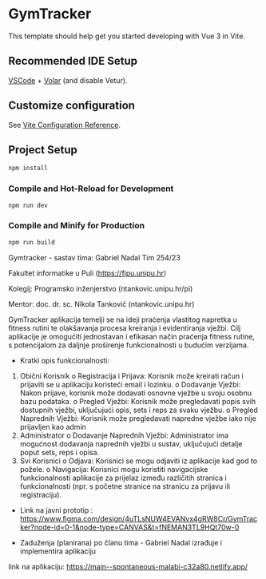 # GymTracker

This template should help get you started developing with Vue 3 in Vite.

## Recommended IDE Setup

[VSCode](https://code.visualstudio.com/) + [Volar](https://marketplace.visualstudio.com/items?itemName=Vue.volar) (and disable Vetur).

## Customize configuration

See [Vite Configuration Reference](https://vitejs.dev/config/).

## Project Setup

```sh
npm install
```

### Compile and Hot-Reload for Development

```sh
npm run dev
```

### Compile and Minify for Production

```sh
npm run build
```



Gymtracker - sastav tima: Gabriel Nadal Tim 254/23

Fakultet informatike u Puli (https://fipu.unipu.hr)

Kolegij: Programsko inženjerstvo (ntankovic.unipu.hr/pi)

Mentor: doc. dr. sc. Nikola Tanković (ntankovic.unipu.hr)

GymTracker aplikacija temelji se na ideji praćenja vlastitog napretka u fitness rutini te olakšavanja procesa kreiranja i evidentiranja vježbi.
Cilj aplikacije je omogućiti jednostavan i efikasan način praćenja fitness rutine, s potencijalom za daljnje proširenje funkcionalnosti u budućim verzijama.  

- Kratki opis funkcionalnosti:

1. Obični Korisnik
o Registracija i Prijava: Korisnik može kreirati račun i prijaviti se u aplikaciju 
koristeći email i lozinku. 
o Dodavanje Vježbi: Nakon prijave, korisnik može dodavati osnovne vježbe u 
svoju osobnu bazu podataka. 
o Pregled Vježbi: Korisnik može pregledavati popis svih dostupnih vježbi, 
uključujući opis, sets i reps za svaku vježbu. 
o Pregled Naprednih Vježbi: Korisnik može pregledavati napredne vježbe iako 
nije prijavljen kao admin 
2. Administrator
o Dodavanje Naprednih Vježbi: Administrator ima mogućnost dodavanja 
naprednih vježbi u sustav, uključujući detalje poput sets, reps i opisa. 
3. Svi Korisnici
o Odjava: Korisnici se mogu odjaviti iz aplikacije kad god to požele. 
o Navigacija: Korisnici mogu koristiti navigacijske funkcionalnosti aplikacije za 
prijelaz između različitih stranica i funkcionalnosti (npr. s početne stranice 
na stranicu za prijavu ili registraciju).

- Link na javni prototip : https://www.figma.com/design/4uTLsNUW4EVANvx4gRW8Cr/GymTracker?node-id=0-1&node-type=CANVAS&t=fNEMAN3TL9HQt70w-0

- Zaduženja (planirana) po članu tima - Gabriel Nadal izrađuje i implementira aplikaciju



link na aplikaciju: https://main--spontaneous-malabi-c32a80.netlify.app/


